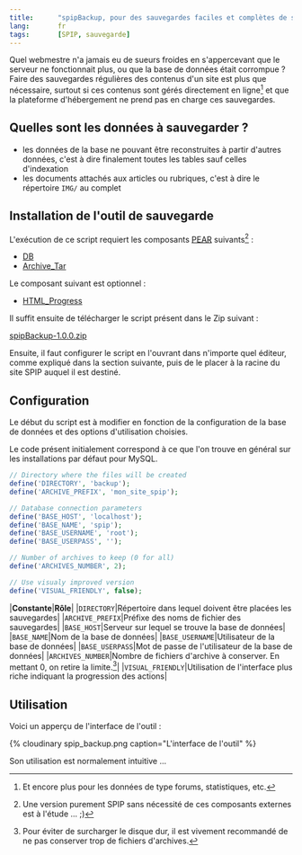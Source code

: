 ```yaml
---
title:      "spipBackup, pour des sauvegardes faciles et complètes de sites SPIP ou SPIP-Agora"
lang:       fr
tags:       [SPIP, sauvegarde]
---
```


Quel webmestre n'a jamais eu de sueurs froides en s'appercevant que le serveur ne fonctionnait plus, ou que la base de données était corrompue ? Faire des sauvegardes régulières des contenus d'un site est plus que nécessaire, surtout si ces contenus sont gérés directement en ligne[^c1] et que la plateforme d'hébergement ne prend pas en charge ces sauvegardes.

[^c1]: Et encore plus pour les données de type forums, statistiques, etc.

## Quelles sont les données à sauvegarder ?


- les données de la base ne pouvant être reconstruites à partir d'autres données, c'est à dire finalement toutes les tables sauf celles d'indexation
- les documents attachés aux articles ou rubriques, c'est à dire le répertoire `IMG/` au complet

## Installation de l'outil de sauvegarde

L'exécution de ce script requiert les composants [PEAR](http://pear.php.net/) suivants[^t1] :

- [DB](http://pear.php.net/package/DB)
- [Archive_Tar](http://pear.php.net/package/Archive_Tar)

Le composant suivant est optionnel :

- [HTML_Progress](http://pear.php.net/package/HTML_Progress)

Il suffit ensuite de télécharger le script présent dans le Zip suivant :

[spipBackup-1.0.0.zip](spipBackup-1.0.0.zip)

Ensuite, il faut configurer le script en l'ouvrant dans n'importe quel éditeur, comme expliqué dans la section suivante, puis de le placer à la racine du site SPIP auquel il est destiné.

## Configuration

Le début du script est à modifier en fonction de la configuration de la base de données et des options d'utilisation choisies.

Le code présent initialement correspond à ce que l'on trouve en général sur les installations par défaut pour MySQL.

```php
// Directory where the files will be created
define('DIRECTORY', 'backup');
define('ARCHIVE_PREFIX', 'mon_site_spip');

// Database connection parameters
define('BASE_HOST', 'localhost');
define('BASE_NAME', 'spip');
define('BASE_USERNAME', 'root');
define('BASE_USERPASS', '');

// Number of archives to keep (0 for all)
define('ARCHIVES_NUMBER', 2);

// Use visualy improved version
define('VISUAL_FRIENDLY', false);
```


|**Constante**|**Rôle**|
|`DIRECTORY`|Répertoire dans lequel doivent être placées les sauvegardes|
|`ARCHIVE_PREFIX`|Préfixe des noms de fichier des sauvegardes|
|`BASE_HOST`|Serveur sur lequel se trouve la base de données|
|`BASE_NAME`|Nom de la base de données|
|`BASE_USERNAME`|Utilisateur de la base de données|
|`BASE_USERPASS`|Mot de passe de l'utilisateur de la base de données|
|`ARCHIVES_NUMBER`|Nombre de fichiers d'archive à conserver. En mettant 0, on retire la limite.[^t2]|
|`VISUAL_FRIENDLY`|Utilisation de l'interface plus riche indiquant la progression des actions|

## Utilisation

Voici un apperçu de l'interface de l'outil :

{% cloudinary spip_backup.png caption="L'interface de l'outil" %}


Son utilisation est normalement intuitive ...


[^t1]: Une version purement SPIP sans nécessité de ces composants externes est à l'étude ... ;)

[^t2]: Pour éviter de surcharger le disque dur, il est vivement recommandé de ne pas conserver trop de fichiers d'archives.
